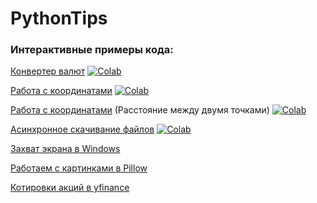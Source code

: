 # PythonTips

### Интерактивные примеры кода:

[Конвертер валют](/forex-python.ipynb) [![Colab](https://colab.research.google.com/assets/colab-badge.svg)](https://colab.research.google.com/github/PyAcademy/PythonTips/blob/main/forex-python.ipynb)

[Работа с координатами](/geopy.ipynb) [![Colab](https://colab.research.google.com/assets/colab-badge.svg)](https://colab.research.google.com/github/PyAcademy/PythonTips/blob/main/geopy.ipynb)


[Работа с координатами](/geopy-distance.ipynb) (Расстояние между двумя точками) [![Colab](https://colab.research.google.com/assets/colab-badge.svg)](https://colab.research.google.com/github/PyAcademy/PythonTips/blob/main/geopy-distance.ipynb)


[Асинхронное скачивание файлов](/async-download.ipynb) [![Colab](https://colab.research.google.com/assets/colab-badge.svg)](https://colab.research.google.com/github/PyAcademy/PythonTips/blob/main/async-download.ipynb)


[Захват экрана в Windows](/d3dshot.ipynb)


[Работаем с картинками в Pillow](/pillow.ipynb)


[Котировки акций в yfinance](/yfinance.ipynb)
